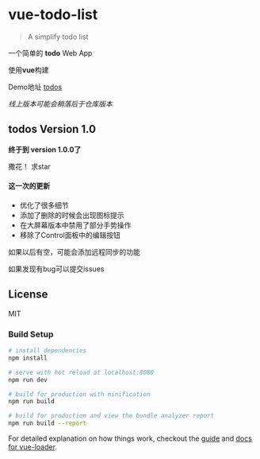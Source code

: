 # vue-todo-list

> A simplify todo list

一个简单的 **todo** Web App 

使用**vue**构建

Demo地址 [todos](http://yangteng.me/todo)

*线上版本可能会稍落后于仓库版本*

## todos Version 1.0
**终于到 version 1.0.0了**

撒花！ 求star


#### 这一次的更新
- 优化了很多细节
- 添加了删除的时候会出现图标提示
- 在大屏幕版本中禁用了部分手势操作
- 移除了Control面板中的编辑按钮

如果以后有空，可能会添加远程同步的功能

如果发现有bug可以提交issues


## License
MIT

### Build Setup

``` bash
# install dependencies
npm install

# serve with hot reload at localhost:8080
npm run dev

# build for production with minification
npm run build

# build for production and view the bundle analyzer report
npm run build --report
```

For detailed explanation on how things work, checkout the [guide](http://vuejs-templates.github.io/webpack/) and [docs for vue-loader](http://vuejs.github.io/vue-loader).
